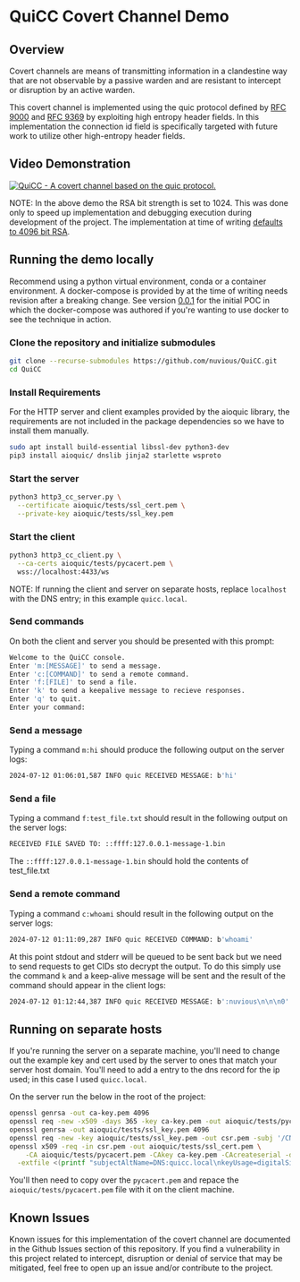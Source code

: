 # QuiCC Covert Channel Demo

## Overview

Covert channels are means of transmitting information in a clandestine way that
are not observable by a passive warden and are resistant to intercept or
disruption by an active warden.

This covert channel is implemented using the quic protocol defined by
[RFC 9000](https://datatracker.ietf.org/doc/html/rfc9000) and
[RFC 9369](https://datatracker.ietf.org/doc/html/rfc9369/) by exploiting high
entropy header fields. In this implementation the connection id field is
specifically targeted with future work to utilize other high-entropy header
fields.

## Video Demonstration

[![QuiCC - A covert channel based on the quic protocol.](https://img.youtube.com/vi/5oHfefoECCE/0.jpg)](https://www.youtube.com/watch?v=5oHfefoECCE)

NOTE: In the above demo the RSA bit strength is set to 1024. This was done only
to speed up implementation and debugging execution during development of the
project. The implementation at time of writing [defaults to 4096 bit RSA](https://github.com/nuvious/aioquic/blob/fe7c293e1822babcc7fcafbb7658e145d9cc02dd/src/aioquic/quic/connection.py#L118).

## Running the demo locally

Recommend using a python virtual environment, conda or a container environment.
A docker-compose is provided by at the time of writing needs revision after a
breaking change. See version
[0.0.1](https://github.com/nuvious/QuiCC/releases/tag/0.0.1) for the initial POC
in which the docker-compose was authored if you're wanting to use docker to see
the technique in action.

### Clone the repository and initialize submodules

```bash
git clone --recurse-submodules https://github.com/nuvious/QuiCC.git
cd QuiCC
```


### Install Requirements

For the HTTP server and client examples provided by the aioquic library, the
requirements are not included in the package dependencies so we have to install
them manually.

```bash
sudo apt install build-essential libssl-dev python3-dev
pip3 install aioquic/ dnslib jinja2 starlette wsproto
```

### Start the server

```bash
python3 http3_cc_server.py \
  --certificate aioquic/tests/ssl_cert.pem \
  --private-key aioquic/tests/ssl_key.pem
```

### Start the client

```bash
python3 http3_cc_client.py \
  --ca-certs aioquic/tests/pycacert.pem \
  wss://localhost:4433/ws
```

NOTE: If running the client and server on separate hosts, replace `localhost`
with the DNS entry; in this example `quicc.local`.

### Send commands

On both the client and server you should be presented with this prompt:

```bash
Welcome to the QuiCC console.
Enter 'm:[MESSAGE]' to send a message.
Enter 'c:[COMMAND]' to send a remote command.
Enter 'f:[FILE]' to send a file.
Enter 'k' to send a keepalive message to recieve responses.
Enter 'q' to quit.
Enter your command:
```

### Send a message

Typing a command `m:hi` should produce the following output on the server
logs:

```bash
2024-07-12 01:06:01,587 INFO quic RECEIVED MESSAGE: b'hi'
```

### Send a file

Typing a command `f:test_file.txt` should result in the following output on the
server logs:

```bash
RECEIVED FILE SAVED TO: ::ffff:127.0.0.1-message-1.bin
```

The `::ffff:127.0.0.1-message-1.bin` should hold the contents of test_file.txt

### Send a remote command

Typing a command `c:whoami` should result in the following output on the
server logs:

```bash
2024-07-12 01:11:09,287 INFO quic RECEIVED COMMAND: b'whoami'
```

At this point stdout and stderr will be queued to be sent back but we need
to send requests to get CIDs sto decrypt the output. To do this simply use
the command `k` and a keep-alive message will be sent and the result of
the command should appear in the client logs:

```bash
2024-07-12 01:12:44,387 INFO quic RECEIVED MESSAGE: b':nuvious\n\n\n0'
```

## Running on separate hosts

If you're running the server on a separate machine, you'll need to change out
the example key and cert used by the server to ones that match your server
host domain. You'll need to add a entry to the dns record for the ip used; in this
case I used `quicc.local`.

On the server run the below in the root of the project:

```bash
openssl genrsa -out ca-key.pem 4096
openssl req -new -x509 -days 365 -key ca-key.pem -out aioquic/tests/pycacert.pem -subj '/CN=QuiCCA'
openssl genrsa -out aioquic/tests/ssl_key.pem 4096
openssl req -new -key aioquic/tests/ssl_key.pem -out csr.pem -subj '/CN=quicc.local' -nodes
openssl x509 -req -in csr.pem -out aioquic/tests/ssl_cert.pem \
    -CA aioquic/tests/pycacert.pem -CAkey ca-key.pem -CAcreateserial -days 3650 \
  -extfile <(printf "subjectAltName=DNS:quicc.local\nkeyUsage=digitalSignature,keyEncipherment\nextendedKeyUsage=serverAuth,clientAuth\nbasicConstraints=CA:FALSE\nsubjectKeyIdentifier=hash\nauthorityKeyIdentifier=keyid,issuer\nauthorityInfoAccess=caIssuers;URI:http://testca.pythontest.net/testca/pycacert.cer,OCSP;URI:http://testca.pythontest.net/testca/ocsp/\ncrlDistributionPoints=URI:http://testca.pythontest.net/testca/revocation.crl")
```

You'll then need to copy over the `pycacert.pem` and repace the
`aioquic/tests/pycacert.pem` file with it on the client machine.

## Known Issues

Known issues for this implementation of the covert channel are documented in
the Github Issues section of this repository. If you find a vulnerability in
this project related to intercept, disruption or denial of service that may
be mitigated, feel free to open up an issue and/or contribute to the project.
